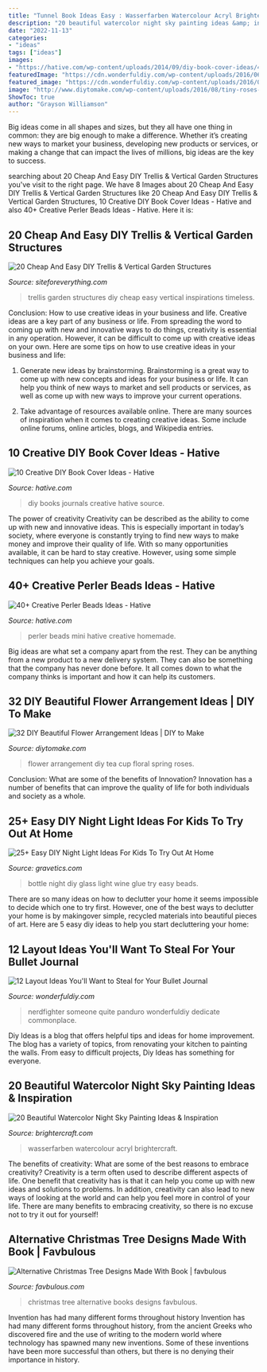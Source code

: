 ```yaml
---
title: "Tunnel Book Ideas Easy : Wasserfarben Watercolour Acryl Brightercraft"
description: "20 beautiful watercolor night sky painting ideas &amp; inspiration"
date: "2022-11-13"
categories:
- "ideas"
tags: ["ideas"]
images:
- "https://hative.com/wp-content/uploads/2014/09/diy-book-cover-ideas/4-old-books-make-great-journals.jpg"
featuredImage: "https://cdn.wonderfuldiy.com/wp-content/uploads/2016/06/quote-page-765x1024.jpg"
featured_image: "https://cdn.wonderfuldiy.com/wp-content/uploads/2016/06/quote-page-765x1024.jpg"
image: "http://www.diytomake.com/wp-content/uploads/2016/08/tiny-roses-in-floral-tea-cup.jpg"
ShowToc: true
author: "Grayson Williamson"
---
```



Big ideas come in all shapes and sizes, but they all have one thing in common: they are big enough to make a difference. Whether it’s creating new ways to market your business, developing new products or services, or making a change that can impact the lives of millions, big ideas are the key to success.

	

		
searching about 20 Cheap And Easy DIY Trellis &amp; Vertical Garden Structures you've visit to the right page. We have 8 Images about 20 Cheap And Easy DIY Trellis &amp; Vertical Garden Structures like 20 Cheap And Easy DIY Trellis &amp; Vertical Garden Structures, 10 Creative DIY Book Cover Ideas - Hative and also 40+ Creative Perler Beads Ideas - Hative. Here it is:
		
    
## 20 Cheap And Easy DIY Trellis &amp; Vertical Garden Structures

<img loading=lazy src="http://siteforeverything.com/wp-content/uploads/2017/04/Trellis-Structures-17.jpg" onerror="this.onerror=null;this.src='https://tse1.mm.bing.net/th?id=OIP.v18PTWe-vmHid9vHVa7lTgAAAA&amp;pid=15.1';" alt="20 Cheap And Easy DIY Trellis &amp; Vertical Garden Structures">

_Source: siteforeverything.com_

>trellis garden structures diy cheap easy vertical inspirations timeless. 

	

Conclusion: How to use creative ideas in your business and life.
Creative ideas are a key part of any business or life. From spreading the word to coming up with new and innovative ways to do things, creativity is essential in any operation. However, it can be difficult to come up with creative ideas on your own. Here are some tips on how to use creative ideas in your business and life: 
1) Generate new ideas by brainstorming. Brainstorming is a great way to come up with new concepts and ideas for your business or life. It can help you think of new ways to market and sell products or services, as well as come up with new ways to improve your current operations. 

2) Take advantage of resources available online. There are many sources of inspiration when it comes to creating creative ideas. Some include online forums, online articles, blogs, and Wikipedia entries.

    
## 10 Creative DIY Book Cover Ideas - Hative

<img loading=lazy src="https://hative.com/wp-content/uploads/2014/09/diy-book-cover-ideas/4-old-books-make-great-journals.jpg" onerror="this.onerror=null;this.src='https://tse3.mm.bing.net/th?id=OIP.eWOE_esJZnOiewwDMmULugHaJ4&amp;pid=15.1';" alt="10 Creative DIY Book Cover Ideas - Hative">

_Source: hative.com_

>diy books journals creative hative source. 

	

The power of creativity
Creativity can be described as the ability to come up with new and innovative ideas. This is especially important in today’s society, where everyone is constantly trying to find new ways to make money and improve their quality of life. With so many opportunities available, it can be hard to stay creative. However, using some simple techniques can help you achieve your goals.

    
## 40+ Creative Perler Beads Ideas - Hative

<img loading=lazy src="https://hative.com/wp-content/uploads/2014/04/perler-beads-ideas/33-homemade-mini-book.jpg" onerror="this.onerror=null;this.src='https://tse2.mm.bing.net/th?id=OIP.1SJJE4KVzgzOvvGITvQN1gHaE9&amp;pid=15.1';" alt="40+ Creative Perler Beads Ideas - Hative">

_Source: hative.com_

>perler beads mini hative creative homemade. 

	

Big ideas are what set a company apart from the rest. They can be anything from a new product to a new delivery system. They can also be something that the company has never done before. It all comes down to what the company thinks is important and how it can help its customers.

    
## 32 DIY Beautiful Flower Arrangement Ideas | DIY To Make

<img loading=lazy src="http://www.diytomake.com/wp-content/uploads/2016/08/tiny-roses-in-floral-tea-cup.jpg" onerror="this.onerror=null;this.src='https://tse4.mm.bing.net/th?id=OIP.AhdaJ6ixTKbg4w4vEuwDBQHaKQ&amp;pid=15.1';" alt="32 DIY Beautiful Flower Arrangement Ideas | DIY to Make">

_Source: diytomake.com_

>flower arrangement diy tea cup floral spring roses. 

	

Conclusion: What are some of the benefits of Innovation?
Innovation has a number of benefits that can improve the quality of life for both individuals and society as a whole.

    
## 25+ Easy DIY Night Light Ideas For Kids To Try Out At Home

<img loading=lazy src="https://www.gravetics.com/wp-content/uploads/2017/07/Glue-glass-beads-to-an-old-wine-bottle-to-recreate-this-stunning-design.jpg" onerror="this.onerror=null;this.src='https://tse3.mm.bing.net/th?id=OIP.V52s1JzxQnDCHtrUuR9E1gHaJ4&amp;pid=15.1';" alt="25+ Easy DIY Night Light Ideas For Kids To Try Out At Home">

_Source: gravetics.com_

>bottle night diy glass light wine glue try easy beads. 

	

There are so many ideas on how to declutter your home it seems impossible to decide which one to try first. However, one of the best ways to declutter your home is by makingover simple, recycled materials into beautiful pieces of art. Here are 5 easy diy ideas to help you start decluttering your home: 

    
## 12 Layout Ideas You&#039;ll Want To Steal For Your Bullet Journal

<img loading=lazy src="https://cdn.wonderfuldiy.com/wp-content/uploads/2016/06/quote-page-765x1024.jpg" onerror="this.onerror=null;this.src='https://tse1.mm.bing.net/th?id=OIP.e8D-kvjslp_nvuW19_fbkQHaJ6&amp;pid=15.1';" alt="12 Layout Ideas You&#039;ll Want to Steal for Your Bullet Journal">

_Source: wonderfuldiy.com_

>nerdfighter someone quite panduro wonderfuldiy dedicate commonplace. 

	

Diy Ideas is a blog that offers helpful tips and ideas for home improvement. The blog has a variety of topics, from renovating your kitchen to painting the walls. From easy to difficult projects, Diy Ideas has something for everyone.

    
## 20 Beautiful Watercolor Night Sky Painting Ideas &amp; Inspiration

<img loading=lazy src="https://brightercraft.com/wp-content/uploads/2020/01/618d88f2e3eb51f25d3dfe106522a40a.jpg" onerror="this.onerror=null;this.src='https://tse4.mm.bing.net/th?id=OIP.2DN7btgaa3EvudXK9yUT8wHaK3&amp;pid=15.1';" alt="20 Beautiful Watercolor Night Sky Painting Ideas &amp; Inspiration">

_Source: brightercraft.com_

>wasserfarben watercolour acryl brightercraft. 

	

The benefits of creativity: What are some of the best reasons to embrace creativity?
Creativity is a term often used to describe different aspects of life. One benefit that creativity has is that it can help you come up with new ideas and solutions to problems. In addition, creativity can also lead to new ways of looking at the world and can help you feel more in control of your life. There are many benefits to embracing creativity, so there is no excuse not to try it out for yourself!

    
## Alternative Christmas Tree Designs Made With Book | Favbulous

<img loading=lazy src="http://favbulous.com/wp-content/uploads/2014/12/Alternative-Christmas-tree-ideas-tree-from-books-585x780.jpg" onerror="this.onerror=null;this.src='https://tse4.mm.bing.net/th?id=OIP.gvvZu-LbAk1PF2HRZbBqsgHaJ4&amp;pid=15.1';" alt="Alternative Christmas Tree Designs Made With Book | favbulous">

_Source: favbulous.com_

>christmas tree alternative books designs favbulous. 

	

Invention has had many different forms throughout history
Invention has had many different forms throughout history, from the ancient Greeks who discovered fire and the use of writing to the modern world where technology has spawned many new inventions. Some of these inventions have been more successful than others, but there is no denying their importance in history.

